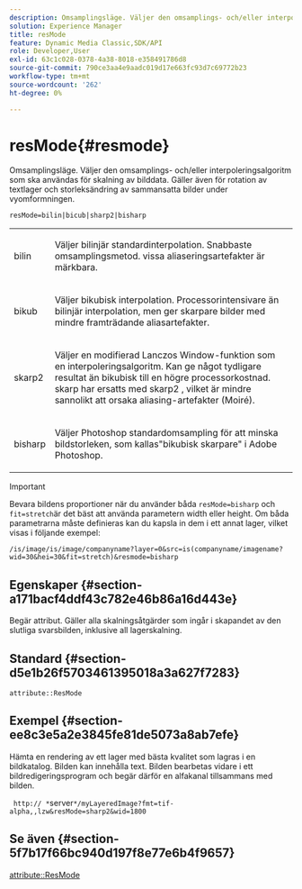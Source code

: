 ```yaml
---
description: Omsamplingsläge. Väljer den omsamplings- och/eller interpoleringsalgoritm som ska användas för skalning av bilddata. Gäller även för rotation av textlager och storleksändring av sammansatta bilder under vyomformningen.
solution: Experience Manager
title: resMode
feature: Dynamic Media Classic,SDK/API
role: Developer,User
exl-id: 63c1c028-0378-4a38-8018-e358491786d8
source-git-commit: 790ce3aa4e9aadc019d17e663fc93d7c69772b23
workflow-type: tm+mt
source-wordcount: '262'
ht-degree: 0%

---
```


# resMode{#resmode}

Omsamplingsläge. Väljer den omsamplings- och/eller interpoleringsalgoritm som ska användas för skalning av bilddata. Gäller även för rotation av textlager och storleksändring av sammansatta bilder under vyomformningen.

`resMode=bilin|bicub|sharp2|bisharp`

<table id="table_FD658AC521E24EB9ADBB87F98549BC3B"> 
 <tbody> 
  <tr> 
   <td colname="col1"> <p> <span class="codeph"> bilin </span> </p> </td> 
   <td colname="col2"> <p>Väljer bilinjär standardinterpolation. Snabbaste omsamplingsmetod. vissa aliaseringsartefakter är märkbara. </p> </td> 
  </tr> 
  <tr> 
   <td colname="col1"> <p> <span class="codeph"> bikub </span> </p> </td> 
   <td colname="col2"> <p>Väljer bikubisk interpolation. Processorintensivare än bilinjär interpolation, men ger skarpare bilder med mindre framträdande aliasartefakter. </p> </td> 
  </tr> 
  <tr> 
   <td colname="col1"> <p> <span class="codeph"> skarp2 </span> </p> </td> 
   <td colname="col2"> <p>Väljer en modifierad Lanczos Window-funktion som en interpoleringsalgoritm. Kan ge något tydligare resultat än bikubisk till en högre processorkostnad. <span class="codeph"> skarp </span> har ersatts med <span class="codeph"> skarp2 </span>, vilket är mindre sannolikt att orsaka aliasing-artefakter (Moiré). </p> </td> 
  </tr> 
  <tr> 
   <td colname="col1"> <p> <span class="codeph"> bisharp </span> </p> </td> 
   <td colname="col2"> <p>Väljer Photoshop standardomsampling för att minska bildstorleken, som kallas"bikubisk skarpare" i Adobe Photoshop. </p> </td> 
  </tr> 
 </tbody> 
</table>

>[!IMPORTANT]
>
>Bevara bildens proportioner när du använder båda `resMode=bisharp` och `fit=stretch`är det bäst att använda parametern width eller height. Om båda parametrarna måste definieras kan du kapsla in dem i ett annat lager, vilket visas i följande exempel:
>
>`/is/image/is/image/companyname?layer=0&src=is(companyname/imagename?wid=30&hei=30&fit=stretch)&resmode=bisharp`

## Egenskaper {#section-a171bacf4ddf43c782e46b86a16d443e}

Begär attribut. Gäller alla skalningsåtgärder som ingår i skapandet av den slutliga svarsbilden, inklusive all lagerskalning.

## Standard {#section-d5e1b26f5703461395018a3a627f7283}

`attribute::ResMode`

## Exempel {#section-ee8c3e5a2e3845fe81de5073a8ab7efe}

Hämta en rendering av ett lager med bästa kvalitet som lagras i en bildkatalog. Bilden kan innehålla text. Bilden bearbetas vidare i ett bildredigeringsprogram och begär därför en alfakanal tillsammans med bilden.

` http:// *`server`*/myLayeredImage?fmt=tif-alpha,,lzw&resMode=sharp2&wid=1800`

## Se även {#section-5f7b17f66bc940d197f8e77e6b4f9657}

[attribute::ResMode](../../../../../is-api/image-catalog/image-serving-api-ref/c-image-catalog-reference/c-attributes-reference/r-is-cat-resmode.md#reference-609095ef568743a086f28d87c54dafa2)
